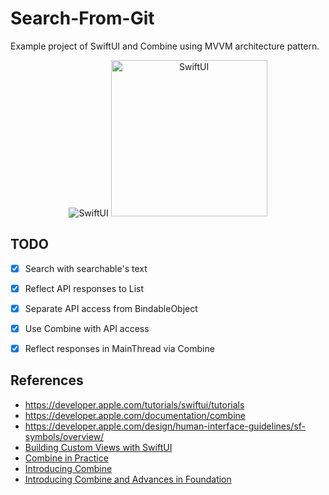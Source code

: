 # Search-From-Git
Example project of SwiftUI and Combine using MVVM architecture pattern.


<p align="center">
  <img src="https://user-images.githubusercontent.com/7487290/223676562-5b78b71a-4549-489e-a9d2-ffb19a71c401.png" max-width="90%" alt="SwiftUI" />
  <img src="https://user-images.githubusercontent.com/7487290/223676562-5b78b71a-4549-489e-a9d2-ffb19a71c401.png" width="250" max-width="90%" alt="SwiftUI" />
</p>

## TODO

- [x] Search with searchable's text
- [x] Reflect API responses to List
- [x] Separate API access from BindableObject
- [x] Use Combine with API access
- [x] Reflect responses in MainThread via Combine


## References

- https://developer.apple.com/tutorials/swiftui/tutorials
- https://developer.apple.com/documentation/combine
- https://developer.apple.com/design/human-interface-guidelines/sf-symbols/overview/
- [Building Custom Views with SwiftUI](https://developer.apple.com/videos/play/wwdc2019/237)
- [Combine in Practice](https://developer.apple.com/videos/play/wwdc2019/721)
- [Introducing Combine](https://developer.apple.com/videos/play/wwdc2019/722)
- [Introducing Combine and Advances in Foundation](https://developer.apple.com/videos/play/wwdc2019/711)
